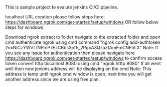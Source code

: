 This is sample project to evalute jenkins CI/CI pipeline.

localhost URL creation please follow steps here: https://dashboard.ngrok.com/get-started/setup/windows
OR follow below steps for windows

Download ngrok
extract to folder
navigate to the extracted folder and open cmd
authenticate ngrok using cmd command "ngrok config add-authtoken 2nxNICzYWVTINPmP7EzCBbs3pfh_2PgbA3Qzaz1AmFmCNFbLX" 
Note: If you see any issue for authentication then please navigate here https://dashboard.ngrok.com/get-started/setup/windows to confirm access token 
convert http:\\localhost.8080 using cmd "ngrok htttp 8080"
If all went well then new jenkins address will be displaying on the cmd
Note: This address is temp until ngrok cmd window is open, next time you will get another address since we are using free plan.


